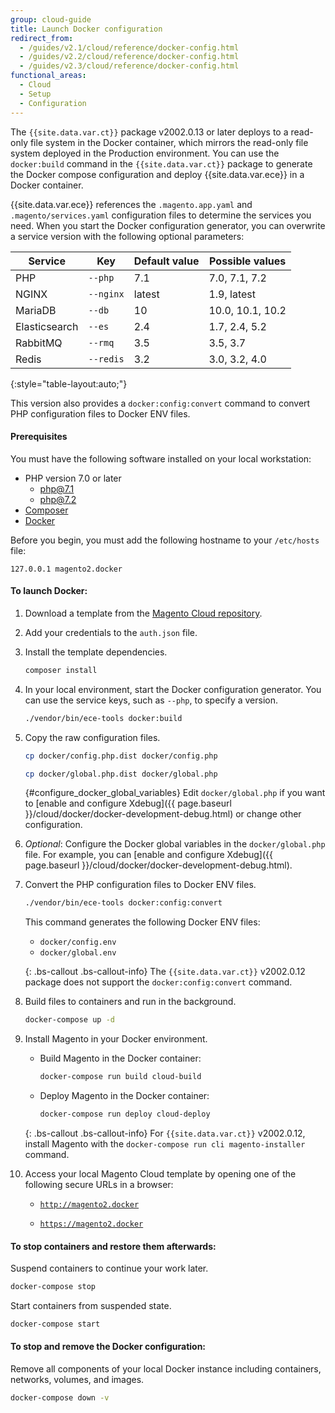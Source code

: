 ```yaml
---
group: cloud-guide
title: Launch Docker configuration
redirect_from:
  - /guides/v2.1/cloud/reference/docker-config.html
  - /guides/v2.2/cloud/reference/docker-config.html
  - /guides/v2.3/cloud/reference/docker-config.html
functional_areas:
  - Cloud
  - Setup
  - Configuration
---
```


The `{{site.data.var.ct}}` package v2002.0.13 or later deploys to a read-only file system in the Docker container, which mirrors the read-only file system deployed in the Production environment. You can use the `docker:build` command in the `{{site.data.var.ct}}` package to generate the Docker compose configuration and deploy {{site.data.var.ece}} in a Docker container. 

{{site.data.var.ece}} references the `.magento.app.yaml` and `.magento/services.yaml` configuration files to determine the services you need. When you start the Docker configuration generator, you can overwrite a service version with the following optional parameters:

| Service       | Key        | Default value | Possible values
| ------------- | ---------- | ------------- | ----------------
| PHP           | `--php`    | 7.1           | 7.0, 7.1, 7.2
| NGINX         | `--nginx`  | latest        | 1.9, latest
| MariaDB       | `--db`     | 10            | 10.0, 10.1, 10.2
| Elasticsearch | `--es`     | 2.4           | 1.7, 2.4, 5.2
| RabbitMQ      | `--rmq`    | 3.5           | 3.5, 3.7
| Redis         | `--redis`  | 3.2           | 3.0, 3.2, 4.0
{:style="table-layout:auto;"}

This version also provides a `docker:config:convert` command to convert PHP configuration files to Docker ENV files.

#### Prerequisites

You must have the following software installed on your local workstation:

-  PHP version 7.0 or later
    -  [php@7.1](https://formulae.brew.sh/formula/php@7.1)
    -  [php@7.2](https://formulae.brew.sh/formula/php@7.2)
-  [Composer](https://getcomposer.org)
-  [Docker](https://www.docker.com/get-started)

Before you begin, you must add the following hostname to your `/etc/hosts` file:

```
127.0.0.1 magento2.docker
```

#### To launch Docker:

1.  Download a template from the [Magento Cloud repository](https://github.com/magento/magento-cloud).

1.  Add your credentials to the `auth.json` file.

1.  Install the template dependencies.

    ```bash
    composer install
    ```

1.  In your local environment, start the Docker configuration generator. You can use the service keys, such as `--php`, to specify a version.

    ```bash
    ./vendor/bin/ece-tools docker:build
    ```

1.  Copy the raw configuration files.

    ```bash
    cp docker/config.php.dist docker/config.php
    ```

    ```bash
    cp docker/global.php.dist docker/global.php
    ```
    
    {#configure_docker_global_variables}
    Edit `docker/global.php` if you want to [enable and configure Xdebug]({{ page.baseurl }}/cloud/docker/docker-development-debug.html) or change other configuration.

1.  _Optional_: Configure the Docker global variables in the `docker/global.php` file. For example, you can [enable and configure Xdebug]({{ page.baseurl }}/cloud/docker/docker-development-debug.html).

1. Convert the PHP configuration files to Docker ENV files.

    ```bash
    ./vendor/bin/ece-tools docker:config:convert
    ```
    This command generates the following Docker ENV files:

    * `docker/config.env`
    * `docker/global.env`

    {: .bs-callout .bs-callout-info}
    The `{{site.data.var.ct}}` v2002.0.12 package does not support the `docker:config:convert` command.

1.  Build files to containers and run in the background.

    ```bash
    docker-compose up -d
    ```

1. Install Magento in your Docker environment.

    - Build Magento in the Docker container:

        ```bash
        docker-compose run build cloud-build
        ```

    - Deploy Magento in the Docker container:

        ```bash
        docker-compose run deploy cloud-deploy
        ```

    {: .bs-callout .bs-callout-info}
    For `{{site.data.var.ct}}` v2002.0.12, install Magento with the `docker-compose run cli magento-installer` command.

1.  Access your local Magento Cloud template by opening one of the following secure URLs in a browser:

    -  [`http://magento2.docker`](http://magento2.docker)

    -  [`https://magento2.docker`](https://magento2.docker)

#### To stop containers and restore them afterwards:

Suspend containers to continue your work later.

```bash
docker-compose stop
```

Start containers from suspended state.

```bash
docker-compose start
```

#### To stop and remove the Docker configuration:

Remove all components of your local Docker instance including containers, networks, volumes, and images.

```bash
docker-compose down -v
```
